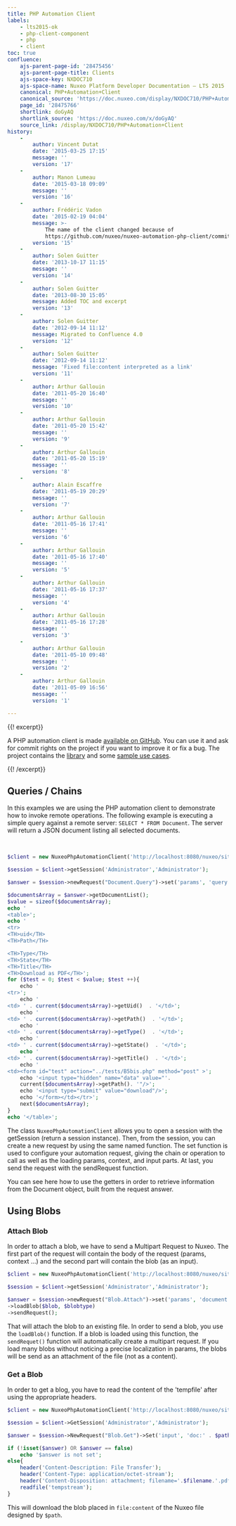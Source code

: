 ```yaml
---
title: PHP Automation Client
labels:
    - lts2015-ok
    - php-client-component
    - php
    - client
toc: true
confluence:
    ajs-parent-page-id: '28475456'
    ajs-parent-page-title: Clients
    ajs-space-key: NXDOC710
    ajs-space-name: Nuxeo Platform Developer Documentation — LTS 2015
    canonical: PHP+Automation+Client
    canonical_source: 'https://doc.nuxeo.com/display/NXDOC710/PHP+Automation+Client'
    page_id: '28475766'
    shortlink: doGyAQ
    shortlink_source: 'https://doc.nuxeo.com/x/doGyAQ'
    source_link: /display/NXDOC710/PHP+Automation+Client
history:
    - 
        author: Vincent Dutat
        date: '2015-03-25 17:15'
        message: ''
        version: '17'
    - 
        author: Manon Lumeau
        date: '2015-03-18 09:09'
        message: ''
        version: '16'
    - 
        author: Frédéric Vadon
        date: '2015-02-19 04:04'
        message: >-
            The name of the client changed because of
            https://github.com/nuxeo/nuxeo-automation-php-client/commit/560874cfd9662b2b464045b19c6819e10a834600
        version: '15'
    - 
        author: Solen Guitter
        date: '2013-10-17 11:15'
        message: ''
        version: '14'
    - 
        author: Solen Guitter
        date: '2013-08-30 15:05'
        message: Added TOC and excerpt
        version: '13'
    - 
        author: Solen Guitter
        date: '2012-09-14 11:12'
        message: Migrated to Confluence 4.0
        version: '12'
    - 
        author: Solen Guitter
        date: '2012-09-14 11:12'
        message: 'Fixed file:content interpreted as a link'
        version: '11'
    - 
        author: Arthur Gallouin
        date: '2011-05-20 16:40'
        message: ''
        version: '10'
    - 
        author: Arthur Gallouin
        date: '2011-05-20 15:42'
        message: ''
        version: '9'
    - 
        author: Arthur Gallouin
        date: '2011-05-20 15:19'
        message: ''
        version: '8'
    - 
        author: Alain Escaffre
        date: '2011-05-19 20:29'
        message: ''
        version: '7'
    - 
        author: Arthur Gallouin
        date: '2011-05-16 17:41'
        message: ''
        version: '6'
    - 
        author: Arthur Gallouin
        date: '2011-05-16 17:40'
        message: ''
        version: '5'
    - 
        author: Arthur Gallouin
        date: '2011-05-16 17:37'
        message: ''
        version: '4'
    - 
        author: Arthur Gallouin
        date: '2011-05-16 17:28'
        message: ''
        version: '3'
    - 
        author: Arthur Gallouin
        date: '2011-05-10 09:48'
        message: ''
        version: '2'
    - 
        author: Arthur Gallouin
        date: '2011-05-09 16:56'
        message: ''
        version: '1'

---
```

{{! excerpt}}

A PHP automation client is made [available on GitHub](https://github.com/nuxeo/nuxeo-automation-php-client). You can use it and ask for commit rights on the project if you want to improve it or fix a bug. The project contains the [library](https://github.com/nuxeo/nuxeo-automation-php-client/tree/release-7.10/NuxeoAutomationClient) and some [sample use cases](https://github.com/nuxeo/nuxeo-automation-php-client/tree/release-7.10/tests).

{{! /excerpt}}

## Queries / Chains

In this examples we are using the PHP automation client to demonstrate how to invoke remote operations.
The following example is executing a simple query against a remote server: `SELECT * FROM Document`. The server will return a JSON document listing all selected documents.

&nbsp;

```php
$client = new NuxeoPhpAutomationClient('http://localhost:8080/nuxeo/site/automation');

$session = $client->getSession('Administrator','Administrator');

$answer = $session->newRequest("Document.Query")->set('params', 'query', "SELECT * FROM Document" )->sendRequest();

$documentsArray = $answer->getDocumentList();
$value = sizeof($documentsArray);
echo '
<table>';
echo '
<tr>
<TH>uid</TH>
<TH>Path</TH>

<TH>Type</TH>
<TH>State</TH>
<TH>Title</TH>
<TH>Download as PDF</TH>';
for ($test = 0; $test < $value; $test ++){
    echo '
<tr>';
    echo '
<td> ' . current($documentsArray)->getUid()  . '</td>';
    echo '
<td> ' . current($documentsArray)->getPath()  . '</td>';
    echo '
<td> ' . current($documentsArray)->getType()  . '</td>';
    echo '
<td> ' . current($documentsArray)->getState()  . '</td>';
    echo '
<td> ' . current($documentsArray)->getTitle()  . '</td>';
    echo '
<td><form id="test" action="../tests/B5bis.php" method="post" >';
    echo '<input type="hidden" name="data" value="'.
    current($documentsArray)->getPath(). '"/>';
    echo '<input type="submit" value="download"/>';
    echo '</form></td></tr>';
    next($documentsArray);
}
echo '</table>';

```

The class `NuxeoPhpAutomationClient`&nbsp;allows you to open a session with the getSession (return a session instance). Then, from the session, you can create a new request by using the same named function. The set function is used to configure your automation request, giving the chain or operation to call as well as the loading params, context, and input parts. At last, you send the request with the sendRequest function.

You can see here how to use the getters in order to retrieve information from the Document object, built from the request answer.

## Using Blobs

### Attach Blob

In order to attach a blob, we have to send a Multipart Request to Nuxeo. The first part of the request will contain the body of the request (params, context ...) and the second part will contain the blob (as an input).

```php
$client = new NuxeoPhpAutomationClient('http://localhost:8080/nuxeo/site/automation');

$session = $client->getSession('Administrator','Administrator');

$answer = $session->newRequest("Blob.Attach")->set('params', 'document', $path)
->loadBlob($blob, $blobtype)
->sendRequest();

```

That will attach the blob to an existing file. In order to send a blob, you use the `loadBlob()` function. If a blob is loaded using this function, the `sendRequet()` function will automatically create a multipart request. If you load many blobs without noticing a precise localization in params, the blobs will be send as an attachment of the file (not as a content).

### Get a Blob

In order to get a blog, you have to read the content of the 'tempfile' after using the appropriate headers.

```php
$client = new NuxeoPhpAutomationClient('http://localhost:8080/nuxeo/site/automation');

$session = $client->GetSession('Administrator','Administrator');

$answer = $session->NewRequest("Blob.Get")->Set('input', 'doc:' . $path)->SendRequest();

if (!isset($answer) OR $answer == false)
    echo '$answer is not set';
else{
    header('Content-Description: File Transfer');
    header('Content-Type: application/octet-stream');
    header('Content-Disposition: attachment; filename='.$filename.'.pdf');
    readfile('tempstream');
}

```

This will download the blob placed in `file:content` of the Nuxeo file designed by `$path`.